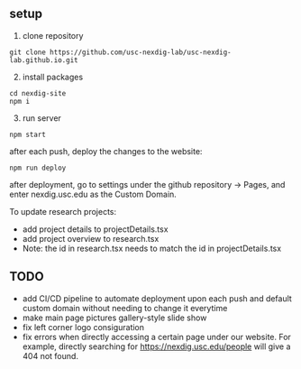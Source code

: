 ## setup

1. clone repository

```shell
git clone https://github.com/usc-nexdig-lab/usc-nexdig-lab.github.io.git
```

2. install packages

```shell
cd nexdig-site
npm i
```

3. run server

```shell
npm start
```

after each push, deploy the changes to the website:
```shell
npm run deploy
```
after deployment, go to settings under the github repository -> Pages, and enter nexdig.usc.edu as the Custom Domain.

To update research projects:
- add project details to projectDetails.tsx
- add project overview to research.tsx
- Note: the id in research.tsx needs to match the id in projectDetails.tsx

## TODO
- add CI/CD pipeline to automate deployment upon each push and default custom domain without needing to change it everytime
- make main page pictures gallery-style slide show
- fix left corner logo consiguration
- fix errors when directly accessing a certain page under our website. For example, directly searching for https://nexdig.usc.edu/people will give a 404 not found.



